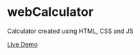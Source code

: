 # webCalculator
Calculator created using HTML, CSS and JS

[Live Demo](https://ijasilari.github.io/webCalculator/)
